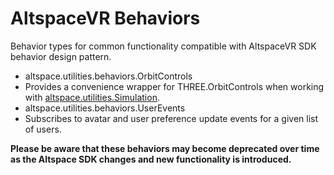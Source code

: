 # AltspaceVR Behaviors
Behavior types for common functionality compatible with AltspaceVR SDK behavior design pattern.

* altspace.utilities.behaviors.OrbitControls
 * Provides a convenience wrapper for THREE.OrbitControls when working with [altspace.utilities.Simulation](https://altspacevr.github.io/AltspaceSDK/doc/module-altspace_utilities.Simulation.html).
* altspace.utilities.behaviors.UserEvents
 * Subscribes to avatar and user preference update events for a given list of users.

**Please be aware that these behaviors may become deprecated over time as the Altspace SDK changes and new functionality is introduced.**
